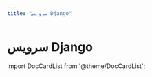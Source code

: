 ```yaml
---
title: "سرویس Django"
---
```

# سرویس Django

import DocCardList from '@theme/DocCardList';

<DocCardList />